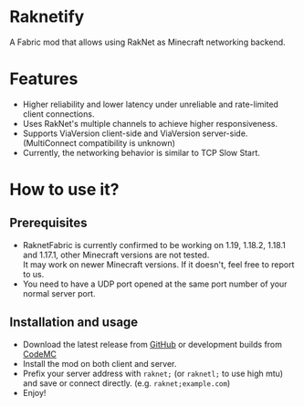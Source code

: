 # Raknetify
A Fabric mod that allows using RakNet as Minecraft networking backend.

# Features
- Higher reliability and lower latency under unreliable and rate-limited client connections.
- Uses RakNet's multiple channels to achieve higher responsiveness. 
- Supports ViaVersion client-side and ViaVersion server-side. (MultiConnect compatibility is unknown)
- Currently, the networking behavior is similar to TCP Slow Start.

# How to use it?

## Prerequisites
- RaknetFabric is currently confirmed to be working on 1.19, 1.18.2, 1.18.1 and 1.17.1, 
  other Minecraft versions are not tested.  
  It may work on newer Minecraft versions. If it doesn't, feel free to report to us. 
- You need to have a UDP port opened at the same port number of your normal server port. 

## Installation and usage
- Download the latest release from [GitHub](https://github.com/RelativityMC/raknetify/releases) 
  or development builds from [CodeMC](https://ci.codemc.io/job/RelativityMC/job/raknetify/)
- Install the mod on both client and server.
- Prefix your server address with `raknet;` (or `raknetl;` to use high mtu) and save or connect directly. 
  (e.g. `raknet;example.com`)
- Enjoy!

